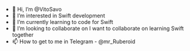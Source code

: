 - 👋 Hi, I’m @VitoSavo
- 👀 I’m interested in Swift development
- 🌱 I’m currently learning to code for Swift
- 💞️ I’m looking to collaborate on I want to collaborate on learning Swift together
- 📫 How to get to me in Telegram - @mr_Ruberoid

<!---
VitoSavo/VitoSavo is a ✨ special ✨ repository because its `README.md` (this file) appears on your GitHub profile.
You can click the Preview link to take a look at your changes.
--->
